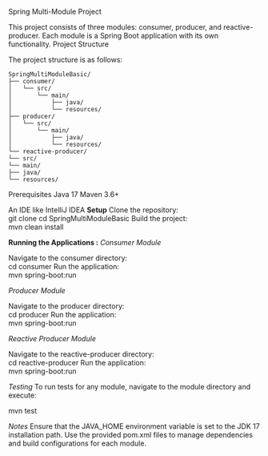 Spring Multi-Module Project

This project consists of three modules: consumer, producer, and reactive-producer. Each module is a Spring Boot application with its own functionality.
Project Structure

The project structure is as follows:

```
SpringMultiModuleBasic/
├── consumer/
│   └── src/
│       └── main/
│           ├── java/
│           └── resources/
├── producer/
│   └── src/
│       └── main/
│           ├── java/
│           └── resources/
└── reactive-producer/
└── src/
└── main/
├── java/
└── resources/

```
Prerequisites
Java 17
Maven 3.6+

An IDE like IntelliJ IDEA
**Setup**
Clone the repository:  
git clone <repository-url>
cd SpringMultiModuleBasic
Build the project:  
mvn clean install

**Running the Applications :** 
_Consumer Module_

Navigate to the consumer directory:  
cd consumer
Run the application:  
mvn spring-boot:run

_Producer Module_

Navigate to the producer directory:  
cd producer
Run the application:  
mvn spring-boot:run

_Reactive Producer Module_

Navigate to the reactive-producer directory:  
cd reactive-producer
Run the application:  
mvn spring-boot:run

_Testing_
To run tests for any module, navigate to the module directory and execute:

mvn test

_Notes_
Ensure that the JAVA_HOME environment variable is set to the JDK 17 installation path.
Use the provided pom.xml files to manage dependencies and build configurations for each module.
